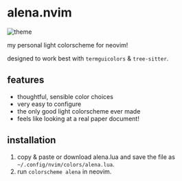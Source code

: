 # alena.nvim
![theme](https://github.com/user-attachments/assets/814f51de-1acf-4a89-960b-80a240f23fc2)

my personal light colorscheme for neovim!

designed to work best with `termguicolors` & `tree-sitter`.

## features
- thoughtful, sensible color choices
- very easy to configure
- the only good light colorscheme ever made
- feels like looking at a real paper document!

## installation
1. copy & paste or download alena.lua and save the file as `~/.config/nvim/colors/alena.lua`.
2. run `colorscheme alena` in neovim.
